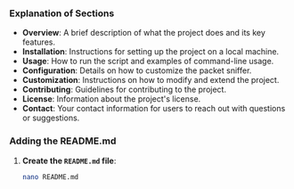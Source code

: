 
### Explanation of Sections

- **Overview**: A brief description of what the project does and its key features.
- **Installation**: Instructions for setting up the project on a local machine.
- **Usage**: How to run the script and examples of command-line usage.
- **Configuration**: Details on how to customize the packet sniffer.
- **Customization**: Instructions on how to modify and extend the project.
- **Contributing**: Guidelines for contributing to the project.
- **License**: Information about the project's license.
- **Contact**: Your contact information for users to reach out with questions or suggestions.

### Adding the README.md

1. **Create the `README.md` file**:

   ```bash
   nano README.md
